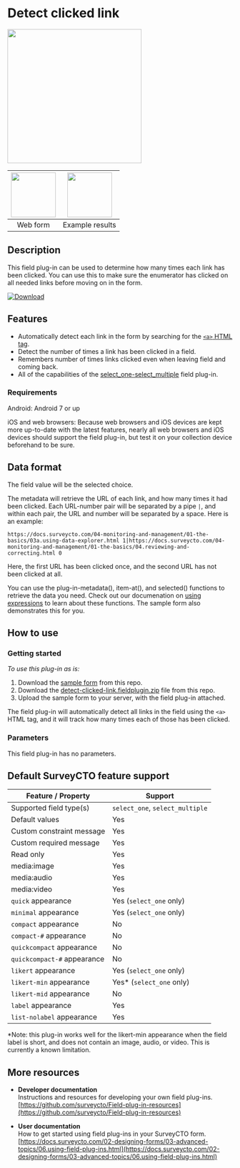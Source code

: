 # Detect clicked link

<img src="extras/readme-images/example.png" width="300px">

|<img src="extras/readme-images/web_form.png" width="100px">|<img src="extras/readme-images/results.png" width="100px">|
|:---:|:---:|
|Web form|Example results|

## Description

This field plug-in can be used to determine how many times each link has been clicked. You can use this to make sure the enumerator has clicked on all needed links before moving on in the form.

[![Download](extras/readme-images/download-button.png)](https://github.com/surveycto/detect-clicked-link/raw/main/detect-clicked-link.fieldplugin.zip)

## Features

* Automatically detect each link in the form by searching for the [`<a>` HTML tag](https://developer.mozilla.org/en-US/docs/Web/HTML/Element/a).
* Detect the number of times a link has been clicked in a field.
* Remembers number of times links clicked even when leaving field and coming back.
* All of the capabilities of the [select_one-select_multiple](https://github.com/surveycto/select_one-select_multiple/blob/master/README.md) field plug-in.

### Requirements

Android: Android 7 or up

iOS and web browsers: Because web browsers and iOS devices are kept more up-to-date with the latest features, nearly all web browsers and iOS devices should support the field plug-in, but test it on your collection device beforehand to be sure.

## Data format

The field value will be the selected choice.

The metadata will retrieve the URL of each link, and how many times it had been clicked. Each URL-number pair will be separated by a pipe `|`, and within each pair, the URL and number will be separated by a space. Here is an example:

    https://docs.surveycto.com/04-monitoring-and-management/01-the-basics/03a.using-data-explorer.html 1|https://docs.surveycto.com/04-monitoring-and-management/01-the-basics/04.reviewing-and-correcting.html 0

Here, the first URL has been clicked once, and the second URL has not been clicked at all.

You can use the plug-in-metadata(), item-at(), and selected() functions to retrieve the data you need. Check out our documenation on [using expressions](https://docs.surveycto.com/02-designing-forms/01-core-concepts/09.expressions.html) to learn about these functions. The sample form also demonstrates this for you.


## How to use

### Getting started

*To use this plug-in as is:*

1. Download the [sample form](https://github.com/surveycto/detect-clicked-link/raw/main/extras/sample-form/Detect%20clicked%20link%20sample%20form.xlsx) from this repo.
1. Download the [detect-clicked-link.fieldplugin.zip](https://github.com/surveycto/detect-clicked-link/raw/main/detect-clicked-link.fieldplugin.zip) file from this repo.
1. Upload the sample form to your server, with the field plug-in attached.

The field plug-in will automatically detect all links in the field using the `<a>` HTML tag, and it will track how many times each of those has been clicked.

### Parameters

This field plug-in has no parameters.

## Default SurveyCTO feature support

| Feature / Property | Support |
| --- | --- |
| Supported field type(s) | `select_one`, `select_multiple`|
| Default values | Yes |
| Custom constraint message | Yes |
| Custom required message | Yes |
| Read only | Yes |
| media:image | Yes |
| media:audio | Yes |
| media:video | Yes |
| `quick` appearance | Yes (`select_one` only) |
| `minimal` appearance | Yes (`select_one` only) |
| `compact` appearance | No |
| `compact-#` appearance | No |
| `quickcompact` appearance | No |
| `quickcompact-#` appearance | No |
| `likert` appearance | Yes (`select_one` only) |
| `likert-min` appearance | Yes* (`select_one` only) |
| `likert-mid` appearance | No |
| `label` appearance | Yes |
| `list-nolabel` appearance | Yes |

*Note: this plug-in works well for the likert-min appearance when the field label is short, and does not contain an image, audio, or video. This is currently a known limitation.

## More resources

* **Developer documentation**  
Instructions and resources for developing your own field plug-ins.  
[https://github.com/surveycto/Field-plug-in-resources](https://github.com/surveycto/Field-plug-in-resources)

* **User documentation**  
How to get started using field plug-ins in your SurveyCTO form.  
[https://docs.surveycto.com/02-designing-forms/03-advanced-topics/06.using-field-plug-ins.html](https://docs.surveycto.com/02-designing-forms/03-advanced-topics/06.using-field-plug-ins.html)